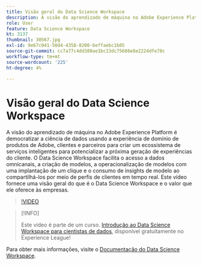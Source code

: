 ```yaml
---
title: Visão geral do Data Science Workspace
description: A visão do aprendizado de máquina no Adobe Experience Platform é democratizar a ciência de dados usando a experiência de domínio de produtos de Adobe, clientes e parceiros para criar um ecossistema de serviços inteligentes para potencializar a próxima geração de experiências do cliente. O Data Science Workspace facilita o acesso a dados omnicanais, a criação de modelos, a operacionalização de modelos com uma implantação de um clique e o consumo de insights de modelo ao compartilhá-los por meio de perfis de clientes em tempo real. Este vídeo fornece uma visão geral do que é o Data Science Workspace e o valor que ele oferece às empresas.
role: User
feature: Data Science Workspace
kt: 3137
thumbnail: 30567.jpg
exl-id: 9e67c041-50d4-4358-8200-6effaebc1b05
source-git-commit: cc7a77c4dd380ae1bc23dc75608e8e2224dfe78c
workflow-type: tm+mt
source-wordcount: '225'
ht-degree: 4%

---
```


# Visão geral do Data Science Workspace

A visão do aprendizado de máquina no Adobe Experience Platform é democratizar a ciência de dados usando a experiência de domínio de produtos de Adobe, clientes e parceiros para criar um ecossistema de serviços inteligentes para potencializar a próxima geração de experiências do cliente. O Data Science Workspace facilita o acesso a dados omnicanais, a criação de modelos, a operacionalização de modelos com uma implantação de um clique e o consumo de insights de modelo ao compartilhá-los por meio de perfis de clientes em tempo real. Este vídeo fornece uma visão geral do que é o Data Science Workspace e o valor que ele oferece às empresas.

>[!VIDEO](https://video.tv.adobe.com/v/30567?quality=12&learn=on)

>[!INFO]
>
> Este vídeo é parte de um curso. [Introdução ao Data Science Workspace para cientistas de dados](https://experienceleague.adobe.com/?recommended=ExperiencePlatform-U-1-2021.1.dsw), disponível gratuitamente no Experience League!

Para obter mais informações, visite o [Documentação do Data Science Workspace](https://experienceleague.adobe.com/docs/experience-platform/data-science-workspace/home.html?lang=pt-BR).